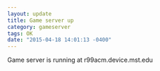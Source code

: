 ```yaml
---
layout: update
title: Game server up
category: gameserver
tags: OK
date: "2015-04-18 14:01:13 -0400"
---
```


Game server is running at r99acm.device.mst.edu
